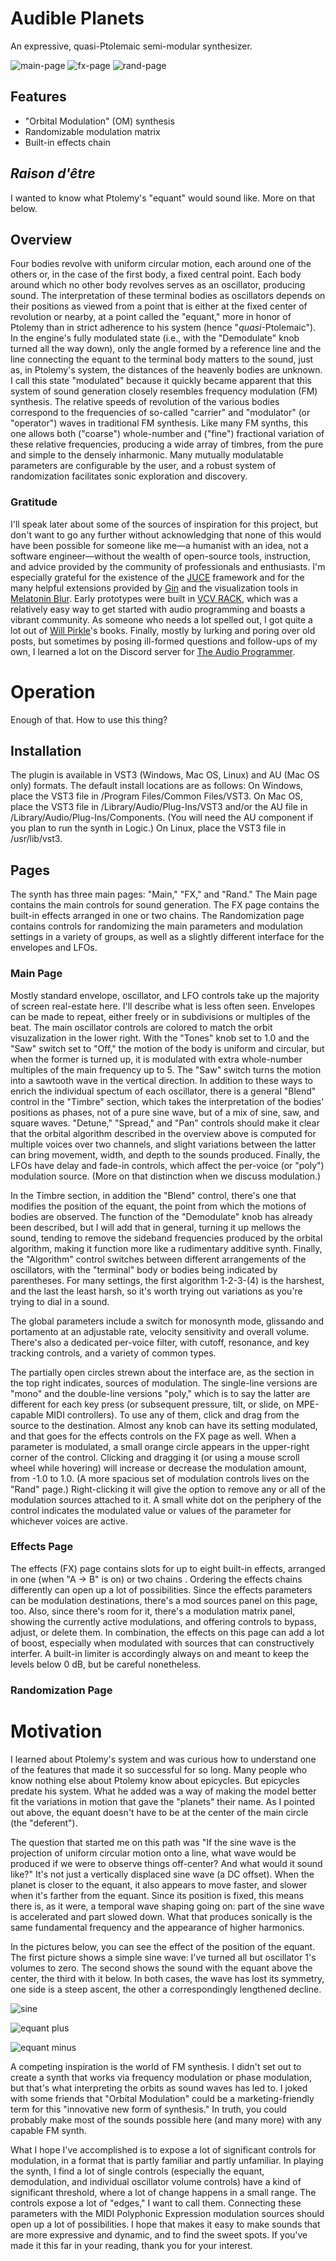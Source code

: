 
# Audible Planets

An expressive, quasi-Ptolemaic semi-modular synthesizer.

![main-page](https://github.com/gregrecco67/AudiblePlanets/assets/127459177/3287a8a0-837d-4fd8-8670-84d802ce3b7c)
![fx-page](https://github.com/gregrecco67/AudiblePlanets/assets/127459177/8d2ab258-e7f8-4b68-99ab-0363f46b075e)
![rand-page](https://github.com/gregrecco67/AudiblePlanets/assets/127459177/7a47de6d-e101-44be-b80f-0336484f7af6)

## Features

- "Orbital Modulation" (OM) synthesis
- Randomizable modulation matrix
- Built-in effects chain

## *Raison d'être*

I wanted to know what Ptolemy's "equant" would sound like. More on that below.

## Overview

Four bodies revolve with uniform circular motion, each around one of the others or, in the case of the first body, a fixed central point. Each body around which no other body revolves serves as an oscillator, producing sound. The interpretation of these terminal bodies as oscillators depends on their positions as viewed from a point that is either at the fixed center of revolution or nearby, at a point called the "equant," more in honor of Ptolemy than in strict adherence to his system (hence "*quasi*-Ptolemaic"). In the engine's fully modulated state (i.e., with the "Demodulate" knob turned all the way down), only the angle formed by a reference line and the line connecting the equant to the terminal body matters to the sound, just as, in Ptolemy's system, the distances of the heavenly bodies are unknown. I call this state "modulated" because it quickly became apparent that this system of sound generation closely resembles frequency modulation (FM) synthesis. The relative speeds of revolution of the various bodies correspond to the frequencies of so-called "carrier" and "modulator" (or "operator") waves in traditional FM synthesis. Like many FM synths, this one allows both ("coarse") whole-number and ("fine") fractional variation of these relative frequencies, producing a wide array of timbres, from the pure and simple to the densely inharmonic. Many mutually modulatable parameters are configurable by the user, and a robust system of randomization facilitates sonic exploration and discovery.

### Gratitude

I'll speak later about some of the sources of inspiration for this project, but don't want to go any further without acknowledging that none of this would have been possible for someone like me&mdash;a humanist with an idea, not a software engineer&mdash;without the wealth of open-source tools, instruction, and advice provided by the community of professionals and enthusiasts. I'm especially grateful for the existence of the [JUCE](https://github.com/juce-framework/JUCE) framework and for the many helpful extensions provided by [Gin](https://github.com/FigBug/Gin) and the visualization tools in [Melatonin Blur](https://github.com/sudara/melatonin_blur). Early prototypes were built in [VCV RACK](https://vcvrack.com/), which was a relatively easy way to get started with audio programming and boasts a vibrant community. As someone who needs a lot spelled out, I got quite a lot out of [Will Pirkle](https://www.willpirkle.com/)'s books. Finally, mostly by lurking and poring over old posts, but sometimes by posing ill-formed questions and follow-ups of my own, I learned a lot on the Discord server for [The Audio Programmer](https://www.theaudioprogrammer.com/).


# Operation

Enough of that. How to use this thing?

## Installation

The plugin is available in VST3 (Windows, Mac OS, Linux) and AU (Mac OS only) formats. The default install locations are as follows: On Windows, place the VST3 file in /Program Files/Common Files/VST3. On Mac OS, place the VST3 file in /Library/Audio/Plug-Ins/VST3 and/or the AU file in /Library/Audio/Plug-Ins/Components. (You will need the AU component if you plan to run the synth in Logic.) On Linux, place the VST3 file in /usr/lib/vst3.

## Pages

The synth has three main pages: "Main," "FX," and "Rand." The Main page contains the main controls for sound generation. The FX page contains the built-in effects arranged in one or two chains. The Randomization page contains controls for randomizing the main parameters and modulation settings in a variety of groups, as well as a slightly different interface for the envelopes and LFOs.

### Main Page

Mostly standard envelope, oscillator, and LFO controls take up the majority of screen real-estate here. I'll describe what is less often seen. Envelopes can be made to repeat, either freely or in subdivisions or multiples of the beat. The main oscillator controls are colored to match the orbit visuzalization in the lower right. With the "Tones" knob set to 1.0 and the "Saw" switch set to "Off," the motion of the body is uniform and circular, but when the former is turned up, it is modulated with extra whole-number multiples of the main frequency up to 5. The "Saw" switch turns the motion into a sawtooth wave in the vertical direction. In addition to these ways to enrich the individual spectum of each oscillator, there is a general "Blend" control in the "Timbre" section, which takes the interpretation of the bodies' positions as phases, not of a pure sine wave, but of a mix of sine, saw, and square waves. "Detune," "Spread," and "Pan" controls should make it clear that the orbital algorithm described in the overview above is computed for multiple voices over two channels, and slight variations between the latter can bring movement, width, and depth to the sounds produced. Finally, the LFOs have delay and fade-in controls, which affect the per-voice (or "poly") modulation source. (More on that distinction when we discuss modulation.)

In the Timbre section, in addition the "Blend" control, there's one that modifies the position of the equant, the point from which the motions of bodies are observed. The function of the "Demodulate" knob has already been described, but I will add that in general, turning it up mellows the sound, tending to remove the sideband frequencies produced by the orbital algorithm, making it function more like a rudimentary additive synth. Finally, the "Algorithm" control switches between different arrangements of the oscillators, with the "terminal" body or bodies being indicated by parentheses. For many settings, the first algorithm 1-2-3-(4) is the harshest, and the last the least harsh, so it's worth trying out variations as you're trying to dial in a sound.

The global parameters include a switch for monosynth mode, glissando and portamento at an adjustable rate, velocity sensitivity and overall volume. There's also a dedicated per-voice filter, with cutoff, resonance, and key tracking controls, and a variety of common types.

The partially open circles strewn about the interface are, as the section in the top right indicates, sources of modulation. The single-line versions are "mono" and the double-line versions "poly," which is to say the latter are different for each key press (or subsequent pressure, tilt, or slide, on MPE-capable MIDI controllers). To use any of them, click and drag from the source to the destination. Almost any knob can have its setting modulated, and that goes for the effects controls on the FX page as well. When a parameter is modulated, a small orange circle appears in the upper-right corner of the control. Clicking and dragging it (or using a mouse scroll wheel while hovering) will increase or decrease the modulation amount, from -1.0 to 1.0. (A more spacious set of modulation controls lives on the "Rand" page.) Right-clicking it will give the option to remove any or all of the modulation sources attached to it. A small white dot on the periphery of the control indicates the modulated value or values of the parameter for whichever voices are active.


### Effects Page

The effects (FX) page contains slots for up to eight built-in effects, arranged in one (when "A -> B" is on) or two chains . Ordering the effects chains differently can open up a lot of possibilities. Since the effects parameters can be modulation destinations, there's a mod sources panel on this page, too. Also, since there's room for it, there's a modulation matrix panel, showing the currently active modulations, and offering controls to bypass, adjust, or delete them. In combination, the effects on this page can add a lot of boost, especially when modulated with sources that can constructively interfer. A built-in limiter is accordingly always on and meant to keep the levels below 0 dB, but be careful nonetheless.

### Randomization Page




# Motivation

I learned about Ptolemy's system and was curious how to understand one of the features that made it so successful for so long. Many people who know nothing else about Ptolemy know about epicycles. But epicycles predate his system. What he added was a way of making the model better fit the variations in motion that gave the "planets" their name. As I pointed out above, the equant doesn't have to be at the center of the main circle (the "deferent").

The question that started me on this path was "If the sine wave is the projection of uniform circular motion onto a line, what wave would be produced if we were to observe things off-center? And what would it sound like?" It's not just a vertically displaced sine wave (a DC offset). When the planet is closer to the equant, it also appears to move faster, and slower when it's farther from the equant. Since its position is fixed, this means there is, as it were, a temporal wave shaping going on: part of the sine wave is accelerated and part slowed down. What that produces sonically is the same fundamental frequency and the appearance of higher harmonics. 

In the pictures below, you can see the effect of the position of the equant. The first picture shows a simple sine wave: I've turned all but oscillator 1's volumes to zero. The second shows the sound with the equant above the center, the third with it below. In both cases, the wave has lost its symmetry, one side is a steep ascent, the other a correspondingly lengthened decline.

![sine](https://github.com/gregrecco67/AudiblePlanets/assets/127459177/daa2e90c-5b87-4bd2-9122-d1f0cbca5a28)

![equant plus](https://github.com/gregrecco67/AudiblePlanets/assets/127459177/3adc426e-da6a-4cf4-91db-f10f24eeae05)

![equant minus](https://github.com/gregrecco67/AudiblePlanets/assets/127459177/9bc5d903-082e-401c-856b-aa52b171c021)

A competing inspiration is the world of FM synthesis. I didn't set out to create a synth that works via frequency modulation or phase modulation, but that's what interpreting the orbits as sound waves has led to. I joked with some friends that "Orbital Modulation" could be a marketing-friendly term for this "innovative new form of synthesis." In truth, you could probably make most of the sounds possible here (and many more) with any capable FM synth.

What I hope I've accomplished is to expose a lot of significant controls for modulation, in a format that is partly familiar and partly unfamiliar. In playing the synth, I find a lot of single controls (especially the equant, demodulation, and individual oscillator volume controls) have a kind of significant threshold, where a lot of change happens in a small range. The controls expose a lot of "edges," I want to call them. Connecting these parameters with the MIDI Polyphonic Expression modulation sources should open up a lot of possibilities. I hope that makes it easy to make sounds that are more expressive and dynamic, and to find the sweet spots. If you've made it this far in your reading, thank you for your interest.
